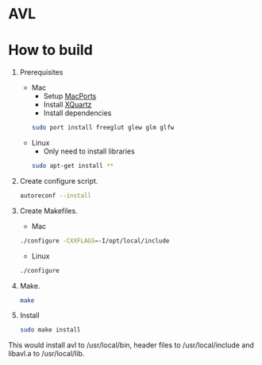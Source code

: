 AVL
===

How to build
============

1. Prerequisites
	- Mac
		* Setup [MacPorts](http://guide.macports.org)
		* Install [XQuartz](https://xquartz.macosforge.org/)
		* Install dependencies
		```bash
		sudo port install freeglut glew glm glfw
		```
	- Linux
		* Only need to install libraries
		```bash
		sudo apt-get install **
		```

2. Create configure script.
	```bash
	autoreconf --install
	```

3. Create Makefiles.
	- Mac
	```bash
	./configure -CXXFLAGS=-I/opt/local/include
	```
	- Linux
	```bash
	./configure
	```

4. Make.
	```bash
	make
	```

5. Install
	```bash
	sudo make install
	```
This would install avl to /usr/local/bin, header files to /usr/local/include
and libavl.a to /usr/local/lib.
